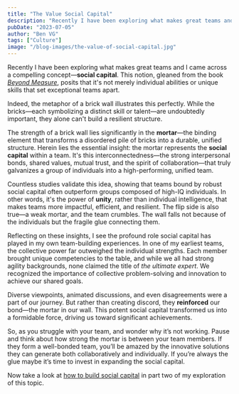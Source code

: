 ```yaml
---
title: "The Value Social Capital"
description: "Recently I have been exploring what makes great teams and I came across a compelling concept – social capital. This notion, gleaned from the book Beyond Measures, posits that it’s not merely individual abilities or unique skills that set exceptional teams apart. Indeed, the metaphor of a brick wall illustrates this perfectly. While the ..."
pubDate: "2023-07-05"
author: "Ben VG"
tags: ["Culture"]
image: "/blog-images/the-value-of-social-capital.jpg"
---
```


Recently I have been exploring what makes great teams and I came across a compelling concept—**social capital**. This notion, gleaned from the book [*Beyond Measure*](https://www.ted.com/read/ted-books/ted-books-library/beyond-measure), posits that it's not merely individual abilities or unique skills that set exceptional teams apart. 

Indeed, the metaphor of a brick wall illustrates this perfectly. While the bricks—each symbolizing a distinct skill or talent—are undoubtedly important, they alone can't build a resilient structure.

The strength of a brick wall lies significantly in the **mortar**—the binding element that transforms a disordered pile of bricks into a durable, unified structure. Herein lies the essential insight: the mortar represents the **social capital** within a team. It's this interconnectedness—the strong interpersonal bonds, shared values, mutual trust, and the spirit of collaboration—that truly galvanizes a group of individuals into a high-performing, unified team.

Countless studies validate this idea, showing that teams bound by robust social capital often outperform groups composed of high-IQ individuals. In other words, it's the power of **unity**, rather than individual intelligence, that makes teams more impactful, efficient, and resilient. The flip side is also true—a weak mortar, and the team crumbles. The wall falls not because of the individuals but the fragile glue connecting them.

Reflecting on these insights, I see the profound role social capital has played in my own team-building experiences. In one of my earliest teams, the collective power far outweighed the individual strengths. Each member brought unique competencies to the table, and while we all had strong agility backgrounds, none claimed the title of *the ultimate expert*. We recognized the importance of collective problem-solving and innovation to achieve our shared goals.

Diverse viewpoints, animated discussions, and even disagreements were a part of our journey. But rather than creating discord, they **reinforced** our bond—the mortar in our wall. This potent social capital transformed us into a formidable force, driving us toward significant achievements.

So, as you struggle with your team, and wonder why it’s not working. Pause and think about how strong the mortar is between your team members. If they form a well-bonded team, you’ll be amazed by the innovative solutions they can generate both collaboratively and individually. If you’re always the glue maybe it’s time to invest in expanding the social capital.

Now take a look at [how to build social capital](/blog/how-to-build-social-capital/) in part two of my exploration of this topic.